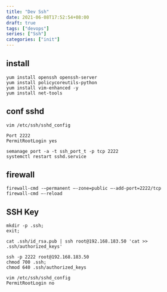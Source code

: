 ```yaml
---
title: "Dev Ssh"
date: 2021-06-08T17:52:54+08:00
draft: true
tags: ["devops"]
series: ["Ssh"]
categories: ["init"]
---
```


## install

```
yum install openssh openssh-server
yum install policycoreutils-python
yum install vim-enhanced -y
yum install net-tools
```

## conf sshd

```
vim /etc/ssh/sshd_config
```

```
Port 2222
PermitRootLogin yes
``` 

```
semanage port -a -t ssh_port_t -p tcp 2222
systemctl restart sshd.service
```

## firewall

```
firewall-cmd -—permanent —-zone=public —-add-port=2222/tcp
firewall-cmd —-reload
```

## SSH Key

```
mkdir -p .ssh;
exit;

cat .ssh/id_rsa.pub | ssh root@192.168.183.50 'cat >> .ssh/authorized_keys'

ssh -p 2222 root@192.168.183.50
chmod 700 .ssh;
chmod 640 .ssh/authorized_keys

vim /etc/ssh/sshd_config
PermitRootLogin no
```